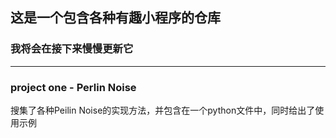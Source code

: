 ## 这是一个包含各种有趣小程序的仓库
### 我将会在接下来慢慢更新它
---
### project one - Perlin Noise
搜集了各种Peilin Noise的实现方法，并包含在一个python文件中，同时给出了使用示例